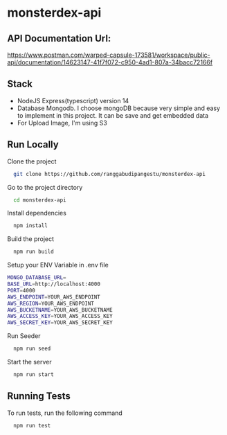 # monsterdex-api

## API Documentation Url:
https://www.postman.com/warped-capsule-173581/workspace/public-api/documentation/14623147-41f7f072-c950-4ad1-807a-34bacc72166f


## Stack
- NodeJS Express(typescript) version 14
- Database Mongodb. I choose mongoDB because very simple and easy to implement in this project. It can be save and get embedded data
- For Upload Image, I'm using S3


## Run Locally

Clone the project

```bash
  git clone https://github.com/ranggabudipangestu/monsterdex-api
```

Go to the project directory

```bash
  cd monsterdex-api
```

Install dependencies

```bash
  npm install
```

Build the project

```bash
  npm run build
```

Setup your ENV Variable in .env file

```bash
MONGO_DATABASE_URL=
BASE_URL=http://localhost:4000
PORT=4000
AWS_ENDPOINT=YOUR_AWS_ENDPOINT
AWS_REGION=YOUR_AWS_ENDPOINT
AWS_BUCKETNAME=YOUR_AWS_BUCKETNAME
AWS_ACCESS_KEY=YOUR_AWS_ACCESS_KEY
AWS_SECRET_KEY=YOUR_AWS_SECRET_KEY
```

Run Seeder

```bash
  npm run seed
```

Start the server

```bash
  npm run start
```


## Running Tests

To run tests, run the following command

```bash
  npm run test
```

